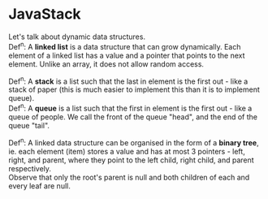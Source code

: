 # JavaStack

Let's talk about dynamic data structures.  
Def<sup>n</sup>: A **linked list** is a data structure that can grow dynamically. Each element of a linked list has a value and a pointer that points to the next element. Unlike an array, it does not allow random access.  

Def<sup>n</sup>: A **stack** is a list such that the last in element is the first out - like a stack of paper (this is much easier to implement this than it is to implement queue).  
Def<sup>n</sup>: A **queue** is a list such that the first in element is the first out - like a queue of people. We call the front of the queue "head", and the end of the queue "tail".  

Def<sup>n</sup>: A linked data structure can be organised in the form of a **binary tree**, ie. each element (item) stores a value and has at most 3 pointers - left, right, and parent, where they point to the left child, right child, and parent respectively.  
Observe that only the root's parent is null and both children of each and every leaf are null.  
